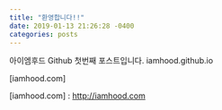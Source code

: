 ```yaml
---
title: "환영합니다!!"
date: 2019-01-13 21:26:28 -0400
categories: posts
---
```

아이엠후드 Github 첫번째 포스트입니다.
iamhood.github.io

[iamhood.com]

[iamhood.com] : http://iamhood.com
